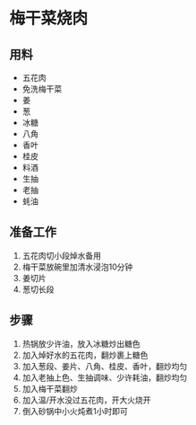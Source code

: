 # 梅干菜烧肉

## 用料
- 五花肉
- 免洗梅干菜
- 姜
- 葱
- 冰糖
- 八角
- 香叶
- 桂皮
- 料酒
- 生抽
- 老抽
- 蚝油

## 准备工作
1. 五花肉切小段焯水备用
2. 梅干菜放碗里加清水浸泡10分钟
3. 姜切片
4. 葱切长段

## 步骤
1. 热锅放少许油，放入冰糖炒出糖色
2. 加入焯好水的五花肉，翻炒裹上糖色
3. 加入葱段、姜片、八角、桂皮、香叶，翻炒均匀
4. 加入老抽上色、生抽调味、少许耗油，翻炒均匀
5. 加入梅干菜翻炒
6. 加入温/开水没过五花肉，开大火烧开
7. 倒入砂锅中小火炖煮1小时即可